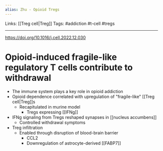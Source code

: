 ```yaml
---
alias: Zhu - Opioid Tregs
---
```


Links: [[Treg cell|Treg]]
Tags: #addiction #t-cell #tregs

---

https://doi.org/10.1016/j.cell.2022.12.030

# Opioid-induced fragile-like regulatory T cells contribute to withdrawal

- The immune system plays a key role in opioid addiction
- Opioid dependence correlated with upregulation of "fragile-like" [[Treg cell|Treg]]s
	- Recapitulated in murine model
		- Tregs expressing [[IFNg]]
- IFNg signaling from Tregs reshaped synapses in [[nucleus accumbens]]
	- Controlled withdrawal symptoms
- Treg infiltration
	- Enabled through disruption of blood-brain barrier
		- CCL2
		- Downregulation of astrocyte-derived [[FABP7]]